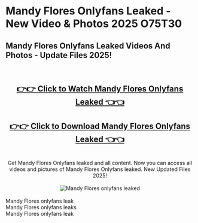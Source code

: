 # Mandy Flores Onlyfans Leaked - New Video & Photos 2025 O75T30

<h2>Mandy Flores Onlyfans Leaked Videos And Photos - Update Files 2025!</h2>
<br>
<div align="center">
<h2><a href="https://ulove.online/aps_234" rel="nofollow">👉👉 Click to Watch Mandy Flores Onlyfans Leaked 👈👈</a></h2>
<h2><a href="https://ulove.online/aps_234" rel="nofollow">👉👉 Click to Download Mandy Flores Onlyfans Leaked 👈👈</a></h2>
<br>
Get Mandy Flores Onlyfans leaked and all content. Now you can access all videos and pictures of Mandy Flores Onlyfans leaked. New Updated Files 2025!
<br>
<br>
<a href="https://ulove.online/aps_234" rel="nofollow" data-target="animated-image.originalLink"><img src="https://i.imgur.com/dJHk4Zq.gif)" alt="Mandy Flores onlyfans leaked" style="max-width: 100%; display: inline-block;" data-target="animated-image.originalImage"></a>
</div>
<br>
Mandy Flores onlyfans leak<br>
Mandy Flores onlyfans leaks<br>
Mandy Flores onlyfans leak